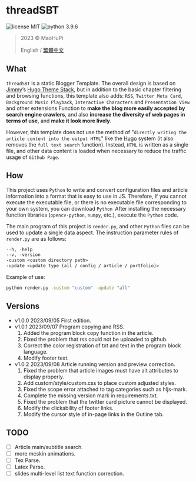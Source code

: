 threadSBT
=========

![license MIT](https://img.shields.io/badge/license-MIT-blue)
![python 3.9.6](https://img.shields.io/badge/python-3.9.6-blue)

> 2023 &copy; MaoHuPi
> 
> English / [繁體中文](README.zh-TW.md)

What
----

`threadSBT` is a static Blogger Template. The overall design is based on [Jimmy](https://jimmycai.com/)’s [Hugo Theme Stack](https://github.com/CaiJimmy/hugo-theme-stack), but in addition to the basic chapter filtering and browsing functions, this template also adds: `RSS`, `Twitter Meta Card`, `Background Music Playback`, `Interactive Characters` and `Presentation View` and other extensions Function to **make the blog more easily accepted by search engine crawlers**, and also **increase the diversity of web pages in terms of use**, and **make it look more lively**.

However, this template does not use the method of "`directly writing the article content into the output HTML`" like the [Hugo](https://gohugo.io/) system (it also removes the `full text search` function). Instead, `HTML` is written as a single file, and other data content is loaded when necessary to reduce the traffic usage of `Github Page`.

How
---

This project uses `Python` to write and convert configuration files and article information into a format that is easy to use in JS. Therefore, if you cannot execute the executable file, or there is no executable file corresponding to your own system, you can download `Python `After installing the necessary function libraries (`opencv-python`, `numpy`, etc.), execute the `Python` code.

The main program of this project is `render.py`, and other `Python` files can be used to update a single data aspect. The instruction parameter rules of `render.py` are as follows:

```txt
--h, -help
--v, -version
-custom <custom directory path>
-update <update type (all / config / article / portfolio)>
```

Example of use:

```bat
python render.py -custom "custom" -update "all"
```

Versions
--------

* v1.0.0 2023/09/05 First edition.
* v1.0.1 2023/09/07 Program copying and RSS.
	1. Added the program block copy function in the article.
	2. Fixed the problem that rss could not be uploaded to github.
	3. Correct the color registration of txt and text in the program block language.
	4. Modify footer text.
* v1.0.2 2023/09/08 Article running version and preview correction.
	1. Fixed the problem that article images must have alt attributes to display properly.
	2. Add custom/style/custom.css to place custom adjusted styles.
	3. Fixed the scope error attached to tag categories such as hljs-mark.
	4. Complete the missing version mark in requirements.txt.
	5. Fixed the problem that the twitter card picture cannot be displayed.
	6. Modify the clickability of footer links.
	7. Modify the cursor style of in-page links in the Outline tab.

TODO
----

- [ ] Article main/subtitle search.
- [ ] more mcskin animations.
- [ ] Tex Parse.
- [ ] Latex Parse.
- [ ] slides multi-level list text function correction.